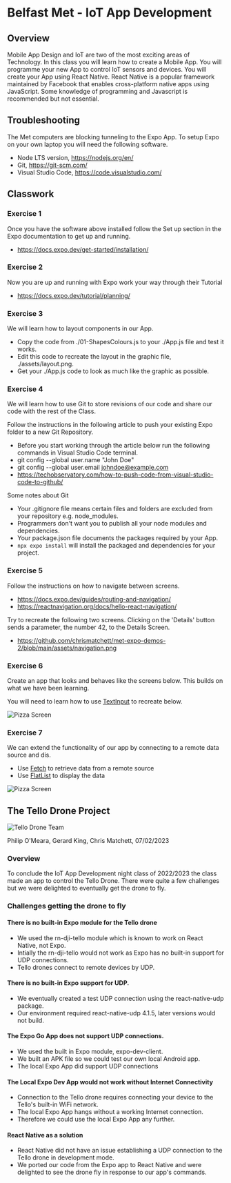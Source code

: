 # Belfast Met - IoT App Development

## Overview
Mobile App Design and IoT are two of the most exciting areas of Technology. In this class you will learn how to create a Mobile App. You will programme your new App to control IoT sensors and devices. You will create your App using React Native. React Native is a popular framework maintained by Facebook that enables cross-platform native apps using JavaScript. Some knowledge of programming and Javascript is recommended but not essential.

## Troubleshooting
The Met computers are blocking tunneling to the Expo App. To setup Expo on your own laptop you will need the following software.

* Node LTS version, https://nodejs.org/en/
* Git, https://git-scm.com/
* Visual Studio Code, https://code.visualstudio.com/

## Classwork

### Exercise 1

Once you have the software above installed follow the Set up section in the Expo documentation to get up and running.

* https://docs.expo.dev/get-started/installation/

### Exercise 2

Now you are up and running with Expo work your way through their Tutorial

* https://docs.expo.dev/tutorial/planning/

### Exercise 3

We will learn how to layout components in our App.

* Copy the code from ./01-ShapesColours.js to your ./App.js file and test it works.
* Edit this code to recreate the layout in the graphic file, ./assets/layout.png.
* Get your ./App.js code to look as much like the graphic as possible.

### Exercise 4

We will learn how to use Git to store revisions of our code and share our code with the rest of the Class.

Follow the instructions in the following article to push your existing Expo folder to a new Git Repository.

* Before you start working through the article below run the following commands in Visual Studio Code terminal.
* git config --global user.name "John Doe"
* git config --global user.email johndoe@example.com
* https://techobservatory.com/how-to-push-code-from-visual-studio-code-to-github/

Some notes about Git

* Your .gitignore file means certain files and folders are excluded from your repository e.g. node_modules. 
* Programmers don't want you to publish all your node modules and dependencies.
* Your package.json file documents the packages required by your App.
* ```npx expo install``` will install the packaged and dependencies for your project.

### Exercise 5

Follow the instructions on how to navigate between screens.

* https://docs.expo.dev/guides/routing-and-navigation/
* https://reactnavigation.org/docs/hello-react-navigation/

Try to recreate the following two screens. Clicking on the 'Details' button sends a parameter, the number 42, to the Details Screen.

* https://github.com/chrismatchett/met-expo-demos-2/blob/main/assets/navigation.png

### Exercise 6

Create an app that looks and behaves like the screens below. This builds on what we have been learning.

You will need to learn how to use [TextInput](https://docs.expo.dev/versions/latest/react-native/textinput/) to recreate below.

![Pizza Screen](https://github.com/chrismatchett/met-expo-demos-2/blob/main/assets/pizza-screens.png?raw=true)

### Exercise 7

We can extend the functionality of our app by connecting to a remote data source and dis.

* Use [Fetch](https://reactnative.dev/docs/network) to retrieve data from a remote source
* Use [FlatList](https://reactnative.dev/docs/flatlist) to display the data

![Pizza Screen](https://github.com/chrismatchett/met-expo-demos-2/blob/main/assets/pizza-screen-fetch.png?raw=true)

## The Tello Drone Project

![Tello Drone Team](assets/drone-class-202302.jpg?raw=true "Tello Drone Team")

Philip O'Meara, Gerard King, Chris Matchett, 07/02/2023

### Overview

To conclude the IoT App Development night class of 2022/2023 the class made an app to control the Tello Drone. There were quite a few challenges but we were delighted to eventually get the drone to fly.

### Challenges getting the drone to fly

#### There is no built-in Expo module for the Tello drone

* We used the rn-dji-tello module which is known to work on React Native, not Expo.
* Intially the rn-dji-tello would not work as Expo has no built-in support for UDP connections.
* Tello drones connect to remote devices by UDP.

#### There is no built-in Expo support for UDP.

* We eventually created a test UDP connection using the react-native-udp package. 
* Our environment required react-native-udp 4.1.5, later versions would not build.

#### The Expo Go App does not support UDP connections.

* We used the built in Expo module,  expo-dev-client.
* We built an APK file so we could test our own local Android app.
* The local Expo App did support UDP connections

#### The Local Expo Dev App would not work without Internet Connectivity 

* Connection to the Tello drone requires connecting your device to the Tello's built-in WiFi network.
* The local Expo App hangs without a working Internet connection.
* Therefore we could use the local Expo App any further.

#### React Native as a solution

* React Native did not have an issue establishing a UDP connection to the Tello drone in development mode.
* We ported our code from the Expo app to React Native and were delighted to see the drone fly in response to our app's commands. 




